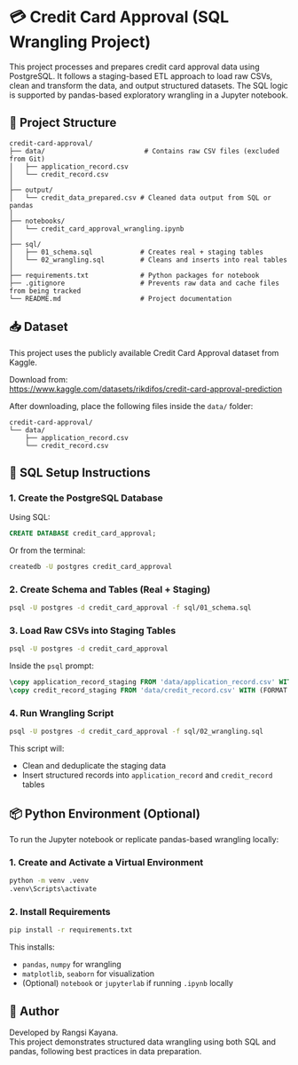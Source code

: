# 💳 Credit Card Approval (SQL Wrangling Project)

This project processes and prepares credit card approval data using PostgreSQL. It follows a staging-based ETL approach to load raw CSVs, clean and transform the data, and output structured datasets. The SQL logic is supported by pandas-based exploratory wrangling in a Jupyter notebook.

## 📁 Project Structure

```
credit-card-approval/
├── data/                         # Contains raw CSV files (excluded from Git)
│   ├── application_record.csv
│   └── credit_record.csv
│
├── output/
│   └── credit_data_prepared.csv # Cleaned data output from SQL or pandas
│
├── notebooks/
│   └── credit_card_approval_wrangling.ipynb
│
├── sql/
│   ├── 01_schema.sql            # Creates real + staging tables
│   └── 02_wrangling.sql         # Cleans and inserts into real tables
│
├── requirements.txt             # Python packages for notebook
├── .gitignore                   # Prevents raw data and cache files from being tracked
└── README.md                    # Project documentation
```

## 📥 Dataset

This project uses the publicly available Credit Card Approval dataset from Kaggle.

Download from:  
https://www.kaggle.com/datasets/rikdifos/credit-card-approval-prediction

After downloading, place the following files inside the `data/` folder:

```
credit-card-approval/
└── data/
    ├── application_record.csv
    └── credit_record.csv
```

## 🚀 SQL Setup Instructions

### 1. Create the PostgreSQL Database

Using SQL:

```sql
CREATE DATABASE credit_card_approval;
```

Or from the terminal:

```bash
createdb -U postgres credit_card_approval
```

### 2. Create Schema and Tables (Real + Staging)

```bash
psql -U postgres -d credit_card_approval -f sql/01_schema.sql
```

### 3. Load Raw CSVs into Staging Tables

```bash
psql -U postgres -d credit_card_approval
```

Inside the `psql` prompt:

```sql
\copy application_record_staging FROM 'data/application_record.csv' WITH (FORMAT csv, HEADER true);
\copy credit_record_staging FROM 'data/credit_record.csv' WITH (FORMAT csv, HEADER true);
```

### 4. Run Wrangling Script

```bash
psql -U postgres -d credit_card_approval -f sql/02_wrangling.sql
```

This script will:

- Clean and deduplicate the staging data
- Insert structured records into `application_record` and `credit_record` tables

## 📦 Python Environment (Optional)

To run the Jupyter notebook or replicate pandas-based wrangling locally:

### 1. Create and Activate a Virtual Environment

```bash
python -m venv .venv
.venv\Scripts\activate
```

### 2. Install Requirements

```bash
pip install -r requirements.txt
```

This installs:

- `pandas`, `numpy` for wrangling
- `matplotlib`, `seaborn` for visualization
- (Optional) `notebook` or `jupyterlab` if running `.ipynb` locally

## 👤 Author

Developed by Rangsi Kayana.  
This project demonstrates structured data wrangling using both SQL and pandas, following best practices in data preparation.
